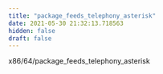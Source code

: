 ```yaml
---
title: "package_feeds_telephony_asterisk"
date: 2021-05-30 21:32:13.718563
hidden: false
draft: false
---
```


x86/64/package_feeds_telephony_asterisk

